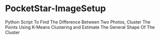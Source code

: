 # PocketStar-ImageSetup
Python Script To Find The Difference Between Two Photos, Cluster The Points Using K-Means Clustering and Estimate The General Shape Of The Cluster
